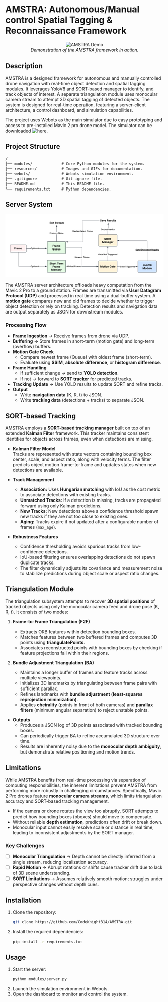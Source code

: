 # AMSTRA: Autonomous/Manual control Spatial Tagging & Reconnaissance Framework

<p align="center">
  <img src="resources/gifs/recording.gif" alt="AMSTRA Demo">
  <br>
  <em>Demonstration of the AMSTRA framework in action.</em>
</p>

## Description

AMSTRA is a designed framework for autonomous and manually controlled drone navigation with real-time object detection and spatial tagging modules. It leverages YoloV8 and SORT-based manager to identify, and track objects of interest. A separate triangulation module uses monocular camera stream to attempt 3D spatial tagging of detected objects. The system is designed for real-time operation, featuring a server-client architecture, a control dashboard, and simulation capabilities.

The project uses Webots as the main simulator due to easy prototyping and access to pre-installed Mavic 2 pro drone model. The simulator can be downloaded ![here](https://cyberbotics.com/#download).

## Project Structure

```
/
├── modules/             # Core Python modules for the system.
├── resources/           # Images and GIFs for documentation.
├── webots/              # Webots simulation environment.
├── .gitignore           # Git ignore file.
├── README.md            # This README file.
└── requirements.txt     # Python dependencies.
```

## Server System

![Server Design Diagram](resources/images/Server%20Design%20Diagram.png)

The AMSTRA server architecture offloads heavy computation from the Mavic 2 Pro to a ground station. Frames are transmitted via **User Datagram Protocol (UDP)** and processed in real time using a dual-buffer system. A **motion gate** compares new and old frames to decide whether to trigger object detection or rely on tracking. Detection results and navigation data are output separately as JSON for downstream modules.

### Processing Flow

- **Frame Ingestion** → Receive frames from drone via UDP.
- **Buffering** → Store frames in short-term (motion gate) and long-term (overflow) buffers.
- **Motion Gate Check**
  - Compare newest frame (Queue) with oldest frame (short-term).
  - Evaluate using **SSIM**, **absolute difference**, or **histogram difference**.
- **Frame Handling**
  - If sufficient change → send to **YOLO detection**.
  - If not → forward to **SORT tracker** for predicted tracks.
- **Tracking Update** → Use YOLO results to update SORT and refine tracks.
- **Output**
  - Write **navigation data** (K, R, t) to JSON.
  - Write **tracking data** (detections + tracks) to separate JSON.

## SORT-based Tracking

AMSTRA employs a **SORT-based tracking manager** built on top of an extended **Kalman Filter** framework. This tracker maintains consistent identities for objects across frames, even when detections are missing.

- **Kalman Filter Model**  
  Tracks are represented with state vectors containing bounding box center, scale, and aspect ratio, along with velocity terms. The filter predicts object motion frame-to-frame and updates states when new detections are available.

- **Track Management**

  - **Association:** Uses **Hungarian matching** with IoU as the cost metric to associate detections with existing tracks.
  - **Unmatched Tracks:** If a detection is missing, tracks are propagated forward using only Kalman predictions.
  - **New Tracks:** New detections above a confidence threshold spawn new tracks if they are not too close to existing ones.
  - **Aging:** Tracks expire if not updated after a configurable number of frames (`max_age`).

- **Robustness Features**
  - Confidence thresholding avoids spurious tracks from low-confidence detections.
  - IoU-based filtering ensures overlapping detections do not spawn duplicate tracks.
  - The filter dynamically adjusts its covariance and measurement noise to stabilize predictions during object scale or aspect ratio changes.

## Triangulation Module

The triangulation subsystem attempts to recover **3D spatial positions** of tracked objects using only the monocular camera feed and drone pose (K, R, t). It consists of two modes:

1. **Frame-to-Frame Triangulation (F2F)**

   - Extracts ORB features within detection bounding boxes.
   - Matches features between two buffered frames and computes 3D points using **triangulatePoints**.
   - Associates reconstructed points with bounding boxes by checking if feature projections fall within their regions.

2. **Bundle Adjustment Triangulation (BA)**
   - Maintains a longer buffer of frames and feature tracks across multiple viewpoints.
   - Initializes 3D landmarks by triangulating between frame pairs with sufficient parallax.
   - Refines landmarks with **bundle adjustment (least-squares reprojection minimization)**.
   - Applies **cheirality** (points in front of both cameras) and **parallax filters** (minimum angular separation) to reject unstable points.

- **Outputs**
  - Produces a JSON log of 3D points associated with tracked bounding boxes.
  - Can periodically trigger BA to refine accumulated 3D structure over time.
  - Results are inherently noisy due to the **monocular depth ambiguity**, but demonstrate relative positioning and motion trends.

## Limitations

While AMSTRA benefits from real-time processing via separation of computing responsibilities, the inherent limitations prevent AMSTRA from performing more robustly in challenging circumstances. Specifically, Mavic 2 Pro drones feature **monocular camera streams**, which limits triangulation accuracy and SORT-based tracking management.

- If the camera or drone rotates the view too abruptly, SORT attempts to predict how bounding boxes (bboxes) should move to compensate.
- Without reliable **depth estimation**, predictions often drift or break down.
- Monocular input cannot easily resolve scale or distance in real time, leading to inconsistent adjustments by the SORT manager.

### Key Challenges

- [ ] **Monocular Triangulation** → Depth cannot be directly inferred from a single stream, reducing localization accuracy.
- [ ] **Rapid Motion** → Abrupt rotations or shifts cause tracker drift due to lack of 3D scene understanding.
- [ ] **SORT Limitations** → Assumes relatively smooth motion; struggles under perspective changes without depth cues.

## Installation

1.  Clone the repository:
    ```bash
    git clone https://github.com/CodeKnight314/AMSTRA.git
    ```
2.  Install the required dependencies:
    ```bash
    pip install -r requirements.txt
    ```

## Usage

1.  Start the server:
    ```bash
    python modules/server.py
    ```
2.  Launch the simulation environment in Webots.
3.  Open the dashboard to monitor and control the system.

